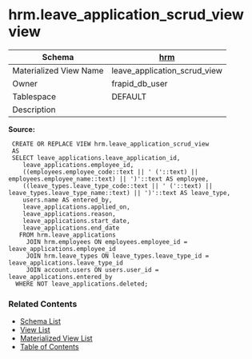 # hrm.leave_application_scrud_view view

| Schema | [hrm](../../schemas/hrm.md) |
| ------ | ----------------------------------------------- |
| Materialized View Name | leave_application_scrud_view |
| Owner | frapid_db_user |
| Tablespace | DEFAULT |
| Description |  |

**Source:**

```plpgsql
 CREATE OR REPLACE VIEW hrm.leave_application_scrud_view
 AS
 SELECT leave_applications.leave_application_id,
    leave_applications.employee_id,
    ((employees.employee_code::text || ' ('::text) || employees.employee_name::text) || ')'::text AS employee,
    ((leave_types.leave_type_code::text || ' ('::text) || leave_types.leave_type_name::text) || ')'::text AS leave_type,
    users.name AS entered_by,
    leave_applications.applied_on,
    leave_applications.reason,
    leave_applications.start_date,
    leave_applications.end_date
   FROM hrm.leave_applications
     JOIN hrm.employees ON employees.employee_id = leave_applications.employee_id
     JOIN hrm.leave_types ON leave_types.leave_type_id = leave_applications.leave_type_id
     JOIN account.users ON users.user_id = leave_applications.entered_by
  WHERE NOT leave_applications.deleted;
```


### Related Contents
* [Schema List](../../schemas.md)
* [View List](../../views.md)
* [Materialized View List](../../materialized-views.md)
* [Table of Contents](../../README.md)

